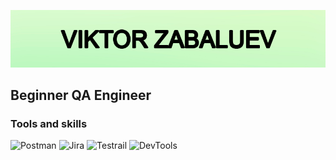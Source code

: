 [![Header](https://github.com/vikekz/vikekz/blob/main/assets/githublogo.png)](https://github.com/vikekz/vikekz/blob/main/assets/githublogo.png)

## Beginner QA Engineer

### Tools and skills

![Postman](https://img.shields.io/badge/-Postman-d1f8c1?style=for-the-badge&logo=postman&logoColor=df7034)
![Jira](https://img.shields.io/badge/-Jira-d1f8c1?style=for-the-badge&logo=jira&logoColor=20abf3)
![Testrail](https://img.shields.io/badge/-Testrail-d1f8c1?style=for-the-badge&logo=testrail&logoColor=58a658)
![DevTools](https://img.shields.io/badge/-DevTools-d1f8c1?style=for-the-badge&logo=chrome&logoColor=8f968f)
